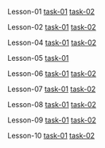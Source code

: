 Lesson-01 
[task-01](https://valentynskotnitskyi.github.io/homework/lesson-01/cv-1_1.html)
[task-02](https://valentynskotnitskyi.github.io/homework/lesson-01/cv-1_2.html)

Lesson-02 
[task-01](https://valentynskotnitskyi.github.io/homework/lesson-02/task-01/03_index.html)
[task-02](https://valentynskotnitskyi.github.io/homework/lesson-02/task-02/01_index.html) 

Lesson-04
[task-01](https://valentynskotnitskyi.github.io/homework/lesson-04/simple/index.html)
[task-02](https://valentynskotnitskyi.github.io/homework/lesson-04/hard/index.html) 

Lesson-05
[task-01](https://valentynskotnitskyi.github.io/homework/lesson-05/index.html)

Lesson-06
[task-01](https://valentynskotnitskyi.github.io/homework/lesson-06/task-01/index.html)
[task-02](https://valentynskotnitskyi.github.io/homework/lesson-06/task-02/index.html) 

Lesson-07
[task-01](https://valentynskotnitskyi.github.io/homework/lesson-07/task-01/index.html)
[task-02](https://valentynskotnitskyi.github.io/homework/lesson-07/task-02/index.html) 

Lesson-08
[task-01](https://valentynskotnitskyi.github.io/homework/lesson-08/task-01/index.html)
[task-02](https://valentynskotnitskyi.github.io/homework/lesson-08/task-02/index.html)

Lesson-09
[task-01](https://valentynskotnitskyi.github.io/homework/lesson-09/task-01/index.html)
[task-02](https://valentynskotnitskyi.github.io/homework/lesson-09/task-02/index.html)

Lesson-10
[task-01](https://valentynskotnitskyi.github.io/homework/lesson-10/task-01/index.html)
[task-02](https://valentynskotnitskyi.github.io/homework/lesson-10/task-02/index.html)